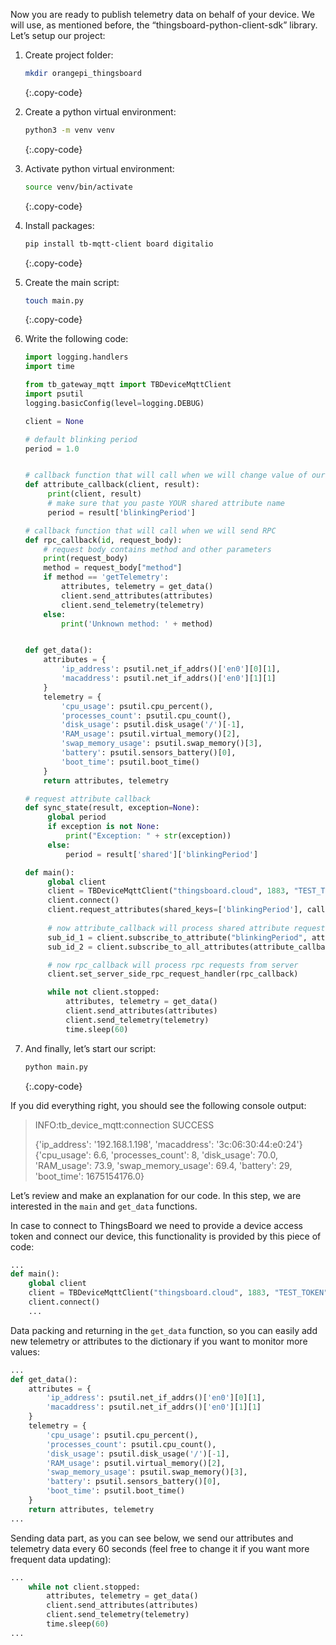 Now you are ready to publish telemetry data on behalf of your device. We will use, as mentioned before, the 
“thingsboard-python-client-sdk” library.
Let’s setup our project:

1. Create project folder:

    ```bash
   mkdir orangepi_thingsboard
   ```
   {:.copy-code}

2. Create a python virtual environment:

    ```bash
   python3 -m venv venv
   ```
   {:.copy-code}

3. Activate python virtual environment:

   ```bash
   source venv/bin/activate
   ```
   {:.copy-code}

4. Install packages:

   ```bash
   pip install tb-mqtt-client board digitalio
   ```
   {:.copy-code}

5. Create the main script:

   ```bash
   touch main.py
   ```
   {:.copy-code}

6. Write the following code:

   ```python
   import logging.handlers
   import time
   
   from tb_gateway_mqtt import TBDeviceMqttClient
   import psutil
   logging.basicConfig(level=logging.DEBUG)
   
   client = None
   
   # default blinking period
   period = 1.0
   
   
   # callback function that will call when we will change value of our Shared Attribute
   def attribute_callback(client, result):
        print(client, result)
        # make sure that you paste YOUR shared attribute name
        period = result['blinkingPeriod']
   
   # callback function that will call when we will send RPC
   def rpc_callback(id, request_body):
       # request body contains method and other parameters
       print(request_body)
       method = request_body["method"]
       if method == 'getTelemetry':
           attributes, telemetry = get_data()
           client.send_attributes(attributes)
           client.send_telemetry(telemetry)
       else:
           print('Unknown method: ' + method)
   
   
   def get_data():
       attributes = {
           'ip_address': psutil.net_if_addrs()['en0'][0][1],
           'macaddress': psutil.net_if_addrs()['en0'][1][1]
       }
       telemetry = {
           'cpu_usage': psutil.cpu_percent(),
           'processes_count': psutil.cpu_count(),
           'disk_usage': psutil.disk_usage('/')[-1],
           'RAM_usage': psutil.virtual_memory()[2],
           'swap_memory_usage': psutil.swap_memory()[3],
           'battery': psutil.sensors_battery()[0],
           'boot_time': psutil.boot_time()
       }
       return attributes, telemetry
   
   # request attribute callback
   def sync_state(result, exception=None):
        global period
        if exception is not None:
            print("Exception: " + str(exception))
        else:
            period = result['shared']['blinkingPeriod']
   
   def main():
        global client
        client = TBDeviceMqttClient("thingsboard.cloud", 1883, "TEST_TOKEN")
        client.connect()
        client.request_attributes(shared_keys=['blinkingPeriod'], callback=sync_state)
        
        # now attribute_callback will process shared attribute request from server
        sub_id_1 = client.subscribe_to_attribute("blinkingPeriod", attribute_callback)
        sub_id_2 = client.subscribe_to_all_attributes(attribute_callback)
   
        # now rpc_callback will process rpc requests from server
        client.set_server_side_rpc_request_handler(rpc_callback)
   
        while not client.stopped:
            attributes, telemetry = get_data()
            client.send_attributes(attributes)
            client.send_telemetry(telemetry)
            time.sleep(60)
   ```

7. And finally, let’s start our script:

   ```bash
   python main.py
   ```
   {:.copy-code}

If you did everything right, you should see the following console output:

> INFO:tb_device_mqtt:connection SUCCESS
> 
> 
> {'ip_address': '192.168.1.198', 'macaddress': '3c:06:30:44:e0:24'} {'cpu_usage': 6.6, 'processes_count': 8, 'disk_usage': 70.0, 'RAM_usage': 73.9, 'swap_memory_usage': 69.4, 'battery': 29, 'boot_time': 1675154176.0}
> 

Let’s review and make an explanation for our code. In this step, we are interested in the `main` and `get_data` functions.

In case to connect to ThingsBoard we need to provide a device access token and connect our device, this functionality is provided by this piece of code:

```python
...
def main():
    global client
    client = TBDeviceMqttClient("thingsboard.cloud", 1883, "TEST_TOKEN")
    client.connect()
    ...
```

Data packing and returning in the `get_data` function, so you can easily add new telemetry or attributes to the dictionary if you want to monitor more values:
```python
...
def get_data():
    attributes = {
        'ip_address': psutil.net_if_addrs()['en0'][0][1],
        'macaddress': psutil.net_if_addrs()['en0'][1][1]
    }
    telemetry = {
        'cpu_usage': psutil.cpu_percent(),
        'processes_count': psutil.cpu_count(),
        'disk_usage': psutil.disk_usage('/')[-1],
        'RAM_usage': psutil.virtual_memory()[2],
        'swap_memory_usage': psutil.swap_memory()[3],
        'battery': psutil.sensors_battery()[0],
        'boot_time': psutil.boot_time()
    }
    return attributes, telemetry
...
```

Sending data part, as you can see below, we send our attributes and telemetry data every 60 seconds (feel free to change it if you want more frequent data updating):
```python
...		
    while not client.stopped:
        attributes, telemetry = get_data()
        client.send_attributes(attributes)
        client.send_telemetry(telemetry)
        time.sleep(60)
...
```